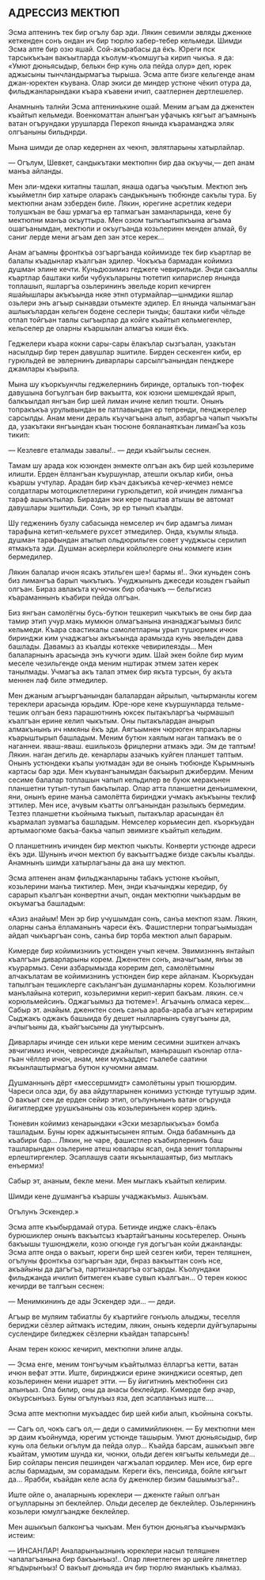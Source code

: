 ## АДРЕССИЗ МЕКТЮП

Эсма аптенинъ тек бир огълу бар эди.
Лякин севимли эвляды дженкке кеткенден сонъ ондан ич бир тюрлю хабер-тебер кельмеди.
Шимди Эсма апте бир озю яшай.
Сой-акърабасы да ёкъ.
Юреги пск тарсыкъкъан вакъытларда къолум-къомшугъа кирип чыкъа.
я да: «Умют дюньясыдыр, белькн бнр кунь ола пейда олур» деп, юрек аджысыны тынчландырмагъа тырыша.
Эсма апте бизге кельгенде анам джан-юректен къувана.
Олар экиси де миндер устюне чёкип отура да, фильджанларындаки къара къавени ичип, саатлернен дертлешелер.

Анамнынъ талнйи Эсма аптенинъкине ошай.
Меним агъам да дженктен къайтып кельмеди.
Военкоматтан алынгъан уфачыкъ кягъыт агъамнынъ ватан огърундаки урушларда Перекоп янында къараманджа эляк олгъаныны бильднрди.

Мына шимди де олар кедернен ах чекнп, эвлятларыны хатырлайлар.

— Огълум, Шевкет, сандыкътаки мектюпнн бир даа окъучы,— деп анам манъа айланды.

Мен эли-мдеки китапны ташлап, янаша одагъа чыкътым.
Мектюп энъ къыйметлн бир хатыре оларакъ сандыкънынъ тюбюнде сакълы тура.
Бу мектюпни анам эзберден биле.
Лякин, юрегине асретлик кедери толушкъан ве баш урмагъа ер тапмагъан заманларында, кене бу мектюпни манъа окъуттыра.
Мен озюм тыпкъытыпкъына агъама ошагъанымдан, мектюпи и окъугъанда козьлеринн менден алмай, 6у саниг лерде мени агъам деп зан этсе керек...

Анам агъамны фронткъа озгъаргъанда койимизде тек бир къартлар ве балалы къадынлар къалгъан эдилер.
Чокъкъа бармадан койимиз душман элине кечти.
Куньдюзимиз геджеге чевирильди.
Энди сакъаллы къартлар баштаки киби чубукъларыны тютетип кипарислер янында топлашып, яшларгъа озьлерининъ эвельде корип кечирген яшайышлары акъкъында нкяе этнп отурмайлар—шнмдики яшлар озьлери энъ агъыр сынавдаи отьмекте эдилер.
Ел янында чалынмагъан ашлыкълардан кельген бодене сеслерн тынды; баштаки киби чёльде отлап тойгъан тавлы сыгъырлар да койге къайтып кельмегенлер, кельселер де оларны къаршылан алмагъа киши ёкъ.

Геджелери къара кокни сары-сары ёлакълар сызгъалан, узакътан насылдыр бир терен давушлар эшитиле.
Бирден сескенген киби, ер гурюльдей ве эвлернинъ диварлары сарсылгъанындан пенджере джамлары къырыла.

Мына шу къоркъунчлы геджелернинъ биринде, орталыкъ топ-тюфек давушына богъулгъан бир вакъытта, кок юзюни шемшекдай ярып, балкъылдап янгъан бир шей лиман ичине келип тюшти.
Онынъ топракъкъа урулывындан ве патлавындан ер тепренди, пенджерелер сарсылды.
Анам мени дераль къучагъына алып, азбаргъа чапып чыкъты да, узакътаки янгъындан къан тюсюне бояланаяткъан лиманГъа козь тикип:

— Кезлевге еталмады завалы!.. — деди къайгъылы сеснен.









Тамам шу арада кок юзюнден энмекте олгъан акъ бир шей козьлериме илишти.
Ерден ёллангъан къуршунлар, атешли окълар киби, онъа къаршы учтулар.
Арадан бир къач дакъикъа кечер-кечмез немсе солдатлары мотоциклетлерини гурюльдетип, кой ичинден лимангъа тараф ашыкътылар.
Бираздан эки кере пыштав атышы ве автомат давушлары эшитильди.
Сонъ, эр ер тынып къалды.

Шу гедженинъ бузлу сабасында немселер ич бир адамгъа лиман тарафына кетип-кельмеге рухсет этмедилер.
Онда, къумлы ялыда.
душман тарафындан атылып ольдюрильген совет учуджысы серилип ятмакъта эди.
Душман аскерлери койлюлерге оны коммеге изин бермедилер.

Лякин балалар ичюн ясакъ этильген ше»!
бармы я!..
Эки куньден сонъ биз лимангъа барып чыкътыкъ.
Учуджынынъ джеседи козьден гъайып олгъан.
Бираз авлакъта кучючик бир обачыкъ — бельгисиз къараманнынъ къабири пейда олгъан.

Биз янгъан самолёгны бусь-бутюн тешкерип чыкътыкъ ве оны бир даа тамир этип учур.макь мумкюн олмагъанына инанаджагъымыз билс кельмеди.
Къара свастикалы самолетларны урып тушюрмек ичюн биринджи ким учаджагъы акъкъында арамызда кунь эвельден дава башлады.
Давамыз аз къалды котекке чевирилеязды...
Мен балаларнынъ арасында энъ кучюги эдим.
Шай экен бойле бир муим меселе чезильгенде онда меним нштирак этмем затен керек танылмады.
Учмагъа акъ талап этмек бир якъта турсын, бу акъта меннен лаф биле этмедилер.

Мен джаным агъыргъанындан балалардан айрылып, чытырманлы когем тереклери арасында юрьдим.
Юре-юре кене къуршунларда тельме-тешик олгъан беяз парашютнинъ юксек пытакъларгъа чырмашып къалгъан ерине келип чыкътым.
Оны пытакълардан анырып алмакънынъ ич нмкяны ёкъ эди.
Аягъымнен чюрюген япракъларны къарыштырып башладым.
Меним бутюн хаялым наган тапмакъ ве о наганнеи.
яваш-яваш.
ешилькозь фрицлерни атмакъ эди.
Эм де таптым!
Лякин.
наган дегиль де.
кенарлары азачыкъ куйген планшет таптым.
Онынъ устюндеки къапы уютмадан эди ве онынъ тюбюнде Кърымнынъ картасы бар эди.
Мен къувангъанымдан бакъырып джибердим.
Меним сесиме балалар топлашын чапып кельдилер ве буюк меракънен планшетни тутып-тутып бакътылар.
Олар атта планшетни денъишмекни, яни, онынъ ерине манъа самолётта биринджи учмакъ акъкъыны теклиф эттилер.
Мен исе, ачувым къатты олгъанындан разылыкъ бермедим.
Тезтез планшетни къойныма тыкъып, пытакълар арасындан ёл къармалап зувмагъа башладым.
Немселер корьмесин деп.
къоркъудан артымаогюме бакъа-бакъа чапып эвимизге къайтып кельдим.

О планшетнинъ ичинден бир мектюп чыкъты.
Конверти устюнде адреси ёкъ эди.
Шунынъ ичюн мектюп бу вакъытгъадже бизде сакълы къалды.
Анамнынъ шимди хатырлагъаны да ана шу мектюп.

Эсма аптенен анам фильджанларыны табакъ устюне къойып, козьлерини манъа тиктилер.
Мен, энди къачынджы кередир, бу сарарып къалгъан конвертни ачып, ондан мектюпни чыкъардым ве окъумагъа башладым:

«Азиз анайым!
Мен эр бир учушымдан сонъ, санъа мектюп язам.
Лякин, оларны санъа ёлламанынъ чареси ёкъ.
Фашистлерни топрагъымыздан айдап чыкъаргъан сонъ, санъа бир торба мектюп алып барарым.

Кимерде бир койимизнииъ устюнден учып кечем.
Эвимизнннъ янтайып къалгъан диварларыны корем.
Дженктен сонъ, аначыгъым, янъы эв къурармыз.
Сени азбарымызда корерим деп, самолётымны алчакълатам ве койимизнинъ устюнден бир кере айланам.
Къоркъудан тапылгъан тешиклерге сакълангъан душманларны корем.
Козьлюгимни манълайына котерип, козьлеримни керип-керип бакъам.
лякин.
се.ч корюльмейсинъ.
Оджагъымыз да тютеме»!.
Агъачынъ олмаса керек...
Сабыр эт.
анайым.
дженктен сонъ санъа араба-араба агъач кетиририм Сыджакъ оджакъ башыида бу дешет нылларнынъ сувугъыны да, ачлыгъыны да, къайгъысыны да унутырсынъ.

Диварлары ичинде сен ильки кере меним сесимни эшиткен алчакъ эвчигимиз ичюн, чевресинде джайылып, манърашып къонлар отла-гъан чёллер ичюн, анам, меи мукъаддес гъалебе саатини якъынлаштырмагъа бутюн кучюмни аямам.

Душманнынъ дёрт «мессершмидт» самолётыны урып тюшюрдим.
Чареси олса эди, бу ава айдутларынен конимиз устюнде тутушыр эдим.
О вакъыт сен де ерден сейир этип, огълунънынъ ватан огърунда йигитлердже урушкъаныны озь козьлеринънен корер эдинъ.

Тюневин койимиз кенарындаки «Эски мезарлыкъкъа» бомба ташладым.
Буны юрек аджынтысынен яптым.
Онда бабамнынъ да къабири бар...
Лякин, не чаре, фашистлер къабирлернинъ баш ташларындан озьлерине атеш ювалары ясап, онда зенит топларыны ерлештиргенлер.
Эсаплашув саати якъынлашаятыр, биз мытлакъ енъермиз!

Сабыр эт, ананым, бекле мени.
Мен мыглакъ къайтып келирим.

Шимди кене душмангъа къаршы учаджакъмыз.
Ашыкъам.

Огълунъ Эскендер.»

Эсма апте къыбырдамай отура.
Бетинде индже слакъ-ёлакъ бурюшиклер онынъ вакъытсыз къартайгъаныны косьтерелер.
Онынъ бакъышы тушюнджели, козю огюнде гуя догъгъан койи джанланды: Эсма апте онда о вакъыт, юреги бнр шей сезген киби, терен теляшнен, огълуны фронткъа озгъаргъан эди, бнраз вакъыттан сонъ нсе, акъайыны да дагъгъа, партизанларгъа озгъарды.
Къолундаки фильджанда ичилип битмеген къаве сувып къалгъан...
О терен кокюс кечирди ве талгъын сеснен:

— Менимкининъ де ады Эскендер эди... — деди.

Агъыр ве муляим табиатлы бу къартийге гонъюль алыджы, теселля бериджи сёзлер айтмакъ истедим, лякин, онынъ кедерли дуйгъуларыны суслендире биледжек сёзлерни къайдан тапарсынъ!

Анам терен кокюс кечирип, мектюпни элине алды.

— Эсма енге, меним тонгъучым къайтылмаз ёлларгъа кетти, ватан ичюн вефат этти.
Иште, биринджиси ерине экинджиси осеятыр, деп козьлеринен мени ишарет этти.
— Бу йигитнинъ мектюбннн сиз алынъыз.
Ола билир, оны да анасы беклейдир.
Кимерде бир ачар, окъурсынъыз.
Буны огълунъыз яза, деп эсапланъыз иште....

Эсма апте мектюпни мукъаддес бир шей киби алып, къойнына сокъты.

— Сагъ ол, чокъ сагъ ол,— деди о самимийликнен.
— Бу мектюпни мен эр даим къойнумда, юрегим устюнде ташырым.
Умют дюньясыдыр, бир кунь ола бельки огълум да пейда олур...
Къайда барсам, ашыкъып эвге къайтам, умютим шунда ки, чюнки, ольди деген кягъыты кельмеди де...
Бир сойлары пенсия пешинден чагжъалап юрдилер.
Мен исе, бир ерге аслы бармадым, эм сорамадым.
Кереги ёкъ, пенсияда, бойле кягъыт да...
Ярабби, къайдан келе асла бу дженклер бизим башымызгъа?..

Иште ойле о, аналарнынъ юреклери — дженкте гайып олгъан огъулларыны эп беклейлер.
Ольди деселер де беклейлер.
Озьлерннинъ козьлери юмулгъандже беклейлер.

Мен ашыкъып балконгъа чыкъам.
Мен бутюн дюньягъа къычырмакъ истеим:

— ИНСАНЛАР!
Аналарынъызнынъ юреклери насыл теляшнен чапалагъанына бир бакъынъыз!..
Олар лянетлеген эр шейге лянетлер ягъдырынъыз!
О вакъыт дюньяда ич бир тюрлю яманлыкъ къалмаз.
